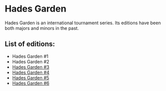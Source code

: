 # Hades Garden

Hades Garden is an international tournament series. Its editions have been both majors and minors in the past.

## List of editions:
- Hades Garden #1
- Hades Garden #2
- [Hades Garden #3](hg3.md)
- [Hades Garden #4](hg4.md)
- [Hades Garden #5](hg5.md)
- [Hades Garden #6](hg6.md)
